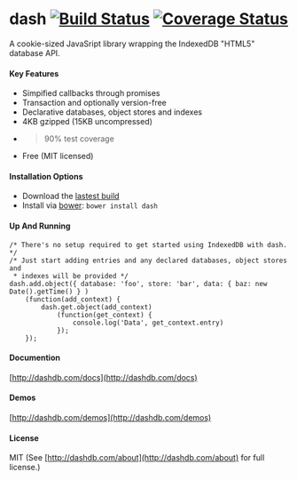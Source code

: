 # dash [![Build Status](https://travis-ci.org/editor/dash.png?branch=master)](https://travis-ci.org/editor/dash) [![Coverage Status](https://coveralls.io/repos/editor/dash/badge.png)](https://coveralls.io/r/editor/dash)

A cookie-sized JavaSript library wrapping the IndexedDB "HTML5" database API.

#### Key Features
* Simpified callbacks through promises
* Transaction and optionally version-free 
* Declarative databases, object stores and indexes
* 4KB gzipped (15KB uncompressed)
* >90% test coverage
* Free (MIT licensed)

#### Installation Options

* Download the [lastest build](https://raw.github.com/editor/dash/master/lib/dash.js)
* Install via [bower](https://github.com/bower/bower): `bower install dash`

#### Up And Running

	/* There's no setup required to get started using IndexedDB with dash. */
	/* Just start adding entries and any declared databases, object stores and 
	 * indexes will be provided */
	dash.add.object({ database: 'foo', store: 'bar', data: { baz: new Date().getTime() } )
		(function(add_context) {
			dash.get.object(add_context)
				(function(get_context) {
					console.log('Data', get_context.entry)
				});
		});

#### Documention

[http://dashdb.com/docs](http://dashdb.com/docs)

#### Demos

[http://dashdb.com/demos](http://dashdb.com/demos)

#### License

MIT (See [http://dashdb.com/about](http://dashdb.com/about) for full license.)